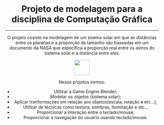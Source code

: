 <h1 align="center">Projeto de modelagem para a disciplina de Computação Gráfica</h1>
<hr>
<p align="center">O projeto cosiste na modelagem de  um sisema solar em que as distâncias entre os planetas e a proporção da tamanho são baseadas em um documento da NASA que especifica a proporção real entre os astros do sistema solar e a distância entre eles.</p>
<div align="center">
  <img heigth="50" width="50" src="https://cdn.jsdelivr.net/gh/devicons/devicon/icons/blender/blender-original.svg" />
  <p>Nesse projetos iremos:</p>
  <ul align="center">
    <li>Utilizar a Game Engine Blender;</li>
    <li>Modelar os objetos (sistema solar);</li>
    <li>Aplicar tranformações em relação aos objetos(escala, rotação e etc...);</li>
    <li>Utilizar de técnicas como textura, sombras, iluminação e etc...</li>
    <li>Proporcionar a interação entre o teclado/mouse;</li>
    <li>Proporcionar a navegação do usuário usando teclado/mouse.</li>
  </ul>
</div>
